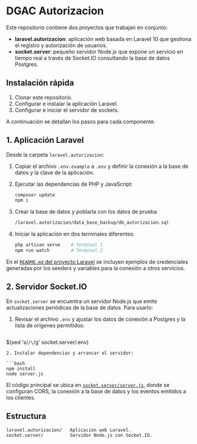 # DGAC Autorizacion

Este repositorio contiene dos proyectos que trabajan en conjunto:

- **laravel.autorizacion**: aplicación web basada en Laravel 10 que gestiona el registro y autorización de usuarios.
- **socket.server**: pequeño servidor Node.js que expone un servicio en tiempo real a través de Socket.IO consultando la base de datos Postgres.

## Instalación rápida

1. Clonar este repositorio.
2. Configurar e instalar la aplicación Laravel.
3. Configurar e iniciar el servidor de sockets.

A continuación se detallan los pasos para cada componente.

## 1. Aplicación Laravel

Desde la carpeta `laravel.autorizacion`:

1. Copiar el archivo `.env.example` a `.env` y definir la conexión a la base de datos y la clave de la aplicación.
2. Ejecutar las dependencias de PHP y JavaScript:

   ```bash
   composer update
   npm i
   ```
3. Crear la base de datos y poblarla con los datos de prueba 

   ```bash
   /laravel.autorizacion/data_base_backup/db_autorizacion.sql
   ```
4. Iniciar la aplicación en dos terminales diferentes:

   ```bash
   php artisan serve    # Terminal 1
   npm run watch        # Terminal 2
   ```

En el [`README.md` del proyecto Laravel](laravel.autorizacion/README.md) se incluyen ejemplos de credenciales generadas por los seeders y variables para la conexión a otros servicios.

## 2. Servidor Socket.IO

En `socket.server` se encuentra un servidor Node.js que emite actualizaciones periódicas de la base de datos. Para usarlo:

1. Revisar el archivo `.env` y ajustar los datos de conexión a Postgres y la lista de orígenes permitidos:

   ```
$(sed 's/`/\`/g' socket.server/.env)
   ```
2. Instalar dependencias y arrancar el servidor:

   ```bash
   npm install
   node server.js
   ```

El código principal se ubica en [`socket.server/server.js`](socket.server/server.js), donde se configuran CORS, la conexión a la base de datos y los eventos emitidos a los clientes.

## Estructura

```
laravel.autorizacion/   Aplicación web Laravel.
socket.server/          Servidor Node.js con Socket.IO.
```
